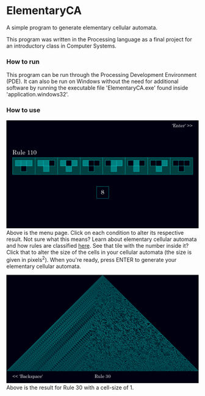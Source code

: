 # ElementaryCA
A simple program to generate elementary cellular automata.

This program was written in the Processing language as a final project for an introductory class in Computer Systems.

### How to run
This program can be run through the Processing Development Environment (PDE). It can also be run on Windows without the need for additional software by running the executable file 'ElementaryCA.exe' found inside 'application.windows32'.

### How to use
![Menu page](/images/menu.png)
Above is the menu page. Click on each condition to alter its respective result. Not sure what this means? Learn about elementary cellular automata and how rules are classified [here](https://mathworld.wolfram.com/ElementaryCellularAutomaton.html). See that tile with the number inside it? Click that to alter the size of the cells in your cellular automata (the size is given in pixels<sup>2</sup>).
When you're ready, press ENTER to generate your elementary cellular automata.

![CA page](/images/rule30.png)
Above is the result for Rule 30 with a cell-size of 1.
